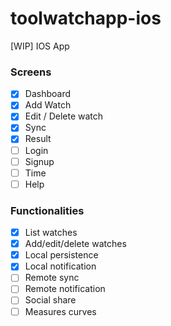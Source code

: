 # toolwatchapp-ios
[WIP] IOS App

### Screens

- [x] Dashboard
- [x] Add Watch
- [x] Edit / Delete watch
- [x] Sync
- [x] Result
- [ ] Login
- [ ] Signup
- [ ] Time
- [ ] Help

### Functionalities

- [x] List watches
- [x] Add/edit/delete watches
- [x] Local persistence
- [x] Local notification
- [ ] Remote sync
- [ ] Remote notification
- [ ] Social share
- [ ] Measures curves
